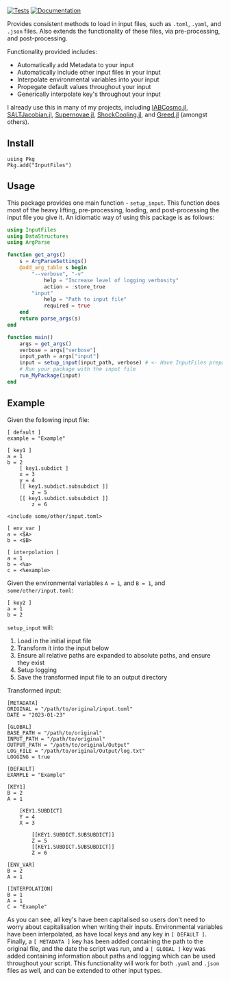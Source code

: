 [![Tests](https://github.com/OmegaLambda1998/InputFiles.jl/actions/workflows/test.yml/badge.svg)](https://github.com/OmegaLambda1998/InputFiles.jl/actions/workflows/test.yml)
[![Documentation](https://github.com/OmegaLambda1998/InputFiles.jl/actions/workflows/documentation.yml/badge.svg)](https://omegalambda.com.au/InputFiles.jl/)

Provides consistent methods to load in input files, such as `.toml`, `.yaml`, and `.json` files. Also extends the functionality of these files, via pre-processing, and post-processing.

Functionality provided includes:
- Automatically add Metadata to your input
- Automatically include other input files in your input
- Interpolate environmental variables into your input
- Propegate default values throughout your input
- Generically interpolate key's throughout your input

I already use this in many of my projects, including [IABCosmo.jl](https://github.com/OmegaLambda1998/IABCosmo.jl), [SALTJacobian.jl](https://github.com/OmegaLambda1998/SALTJacobian.jl), [Supernovae.jl](https://github.com/OmegaLambda1998/Supernovae.jl), [ShockCooling.jl](https://github.com/OmegaLambda1998/ShockCooling.jl), and [Greed.jl](https://github.com/OmegaLambda1998/Greed.jl) (amongst others).

## Install

```
using Pkg
Pkg.add("InputFiles")
```

## Usage
This package provides one main function - `setup_input`. This function does most of the heavy lifting, pre-processing, loading, and post-processing the input file you give it. An idiomatic way of using this package is as follows:

```julia
using InputFiles
using DataStructures
using ArgParse

function get_args()
    s = ArgParseSettings()
    @add_arg_table s begin
        "--verbose", "-v"
            help = "Increase level of logging verbosity"
            action = :store_true
        "input"
            help = "Path to input file"
            required = true
    end
    return parse_args(s)
end

function main()
    args = get_args()
    verbose = args["verbose"]
    input_path = args["input"]
    input = setup_input(input_path, verbose) # <- Have InputFiles prepare your input
    # Run your package with the input file
    run_MyPackage(input)
end
```

## Example
Given the following input file:

```
[ default ]
example = "Example"

[ key1 ]
a = 1
b = 2
    [ key1.subdict ]
    x = 3
    y = 4
    [[ key1.subdict.subsubdict ]]
        z = 5
    [[ key1.subdict.subsubdict ]]
        z = 6

<include some/other/input.toml>

[ env_var ]
a = <$A>
b = <$B>

[ interpolation ]
a = 1
b = <%a>
c = <%example>

```

Given the environmental variables `A = 1`, and `B = 1`, and `some/other/input.toml`:

```
[ key2 ]
a = 1
b = 2
```

`setup_input` will:
1. Load in the initial input file
2. Transform it into the input below
3. Ensure all relative paths are expanded to absolute paths, and ensure they exist
5. Setup logging
6. Save the transformed input file to an output directory

Transformed input:
```
[METADATA]
ORIGINAL = "/path/to/original/input.toml"
DATE = "2023-01-23"

[GLOBAL]
BASE_PATH = "/path/to/original"
INPUT_PATH = "/path/to/original"
OUTPUT_PATH = "/path/to/original/Output"
LOG_FILE = "/path/to/original/Output/log.txt"
LOGGING = true

[DEFAULT]
EXAMPLE = "Example"

[KEY1]
B = 2
A = 1

    [KEY1.SUBDICT]
    Y = 4
    X = 3

        [[KEY1.SUBDICT.SUBSUBDICT]]
        Z = 5
        [[KEY1.SUBDICT.SUBSUBDICT]]
        Z = 6

[ENV_VAR]
B = 2
A = 1

[INTERPOLATION]
B = 1
A = 1
C = "Example"
```

As you can see, all key's have been capitalised so users don't need to worry about capitalisation when writing their inputs. Environmental variables have been interpolated, as have local keys and any key in `[ DEFAULT ]`. Finally, a `[ METADATA ]` key has been added containing the path to the original file, and the date the script was run, and a `[ GLOBAL ]` key was added containing information about paths and logging which can be used throughout your script. This functionality will work for both `.yaml` and `.json` files as well, and can be extended to other input types.
